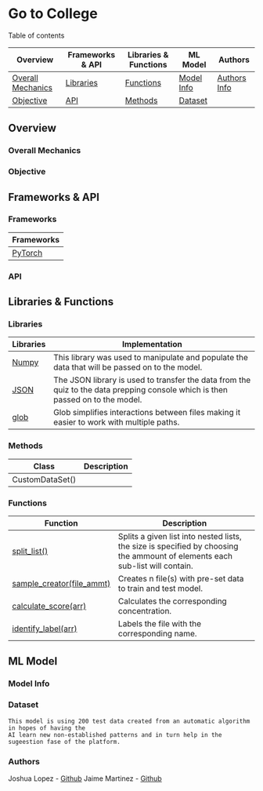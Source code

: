 # Go to College
 Table of contents

|Overview|Frameworks & API|Libraries & Functions|ML Model|Authors|
|--------|----------------|-------------------|--------|-------|
|[Overall Mechanics](#overall-mechanics)|[Libraries](#libraries)|[Functions](#functions)|[Model Info](#model-info)|[Authors Info](#authors)|
|[Objective](#objective)|[API](#api)|[Methods](#methods)|[Dataset](#dataset)||


## Overview

### Overall Mechanics

### Objective

## Frameworks & API

### Frameworks

|Frameworks|
|----------|
| [PyTorch](https://pytorch.org/)|

### API

## Libraries & Functions

### Libraries

|Libraries|Implementation|
|---------|---------|
|[Numpy](https://numpy.org/)| This library was used to manipulate and populate the data that will be passed on to the model.|
|[JSON](https://www.json.org/json-en.html)| The JSON library is used to transfer the data from the quiz to the data prepping console which is then passed on to the model.|
|[glob](https://docs.python.org/3/library/glob.html)| Glob simplifies interactions between files making it easier to work with multiple paths.|

### Methods

|Class|Description|
|-----|-----------|
|CustomDataSet()|| This Method instatiates an object of this class, by setting the data path and classifying said data for it to be loaded into the model.
### Functions

|Function|Description|
|--------|-----------|
|[split\_list()](/main.py)| Splits a given list into nested lists, the size is specified by choosing the ammount of elements each sub-list will contain.|
|[sample\_creator(file_ammt)](/dataset/sample_creator.py)| Creates n file(s) with pre-set data to train and test model.|
|[calculate\_score(arr)](/dataset/sample_creator.py)| Calculates the corresponding concentration.|
|[identify_label(arr)](/dataset/sample_creator.py)| Labels the file with the corresponding name.|

## ML Model

### Model Info

### Dataset

	This model is using 200 test data created from an automatic algorithm in hopes of having the
	AI learn new non-established patterns and in turn help in the sugeestion fase of the platform.

### Authors

Joshua Lopez - [Github](https://github.com/Lohkrii)
Jaime Martinez - [Github](https://github.com/jemn21819)
